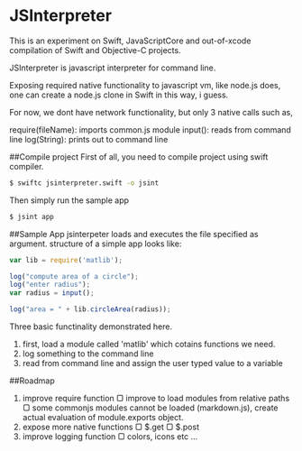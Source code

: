 JSInterpreter
=====================

This is an experiment on Swift, JavaScriptCore and out-of-xcode compilation of
Swift and Objective-C projects. 

JSInterpreter is javascript interpreter for command line.

Exposing required native functionality to javascript vm, like node.js does, one can create a node.js clone in Swift in this way, i guess.

For now, we dont have network functionality, but only 3 native calls such as,

require(fileName): imports common.js module
input(): reads from command line
log(String): prints out to command line

##Compile project
First of all, you need to compile project using swift compiler.

```bash
$ swiftc jsinterpreter.swift -o jsint
```

Then simply run the sample app

```bash
$ jsint app
```

##Sample App
jsinterpeter loads and executes the file specified as argument.
structure of a simple app looks like:

```js
var lib = require('matlib');

log("compute area of a circle");
log("enter radius");
var radius = input();

log("area = " + lib.circleArea(radius));
```

Three basic functinality demonstrated here. 
1. first, load a module called 'matlib' which cotains  functions we need. 
2. log something to the command line
3. read from command line and assign the user typed value to a variable

##Roadmap
1. improve require function
▢ improve to load modules from relative paths
▢ some commonjs modules cannot be loaded (markdown.js), create actual evaluation of module.exports object.
2. expose more native functions
▢ $.get
▢ $.post
3. improve logging function
▢ colors, icons etc ...
